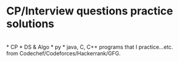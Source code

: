 # CP/Interview questions practice solutions
<br>
* CP 
* DS & Algo
* py
* java, C, C++ programs that I practice...etc. <br>
from Codechef/Codeforces/Hackerrank/GFG.

